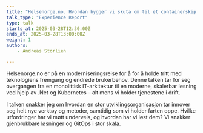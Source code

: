 ```yaml
---
title: "Helsenorge.no. Hvordan bygger vi skuta om til et containerskip mens vi er i fart."
talk_type: "Experience Report"
type: talk
starts_at: 2025-03-28T12:30:00Z
ends_at: 2025-03-28T13:00:00Z
weight: 1
authors:
    - Andreas Storlien

---
```

Helsenorge.no er på en moderniseringsreise for å for å holde tritt med teknologiens fremgang og endrede brukerbehov. Denne talken tar for seg overgangen fra en monolittisk IT-arkitektur til en moderne, skalerbar løsning ved hjelp av .Net og Kubernetes – alt mens vi holder tjenestene i drift.

I talken snakker jeg om hvordan en stor utviklingsorganisasjon tar innover seg helt nye verktøy og metoder, samtidig som vi holder farten oppe. Hvilke utfordringer har vi møtt underveis, og hvordan har vi løst dem? Vi snakker gjenbrukbare løsninger og GitOps i stor skala.
